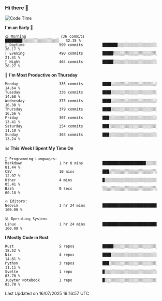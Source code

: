 ### Hi there 👋
<!--START_SECTION:waka-->
![Code Time](http://img.shields.io/badge/Code%20Time-714%20hrs%2030%20mins-blue)

**I'm an Early 🐤** 

```text
🌞 Morning                736 commits         ████████░░░░░░░░░░░░░░░░░   32.15 % 
🌆 Daytime                599 commits         ███████░░░░░░░░░░░░░░░░░░   26.17 % 
🌃 Evening                490 commits         █████░░░░░░░░░░░░░░░░░░░░   21.41 % 
🌙 Night                  464 commits         █████░░░░░░░░░░░░░░░░░░░░   20.27 % 
```
📅 **I'm Most Productive on Thursday** 

```text
Monday                   335 commits         ████░░░░░░░░░░░░░░░░░░░░░   14.64 % 
Tuesday                  336 commits         ████░░░░░░░░░░░░░░░░░░░░░   14.68 % 
Wednesday                375 commits         ████░░░░░░░░░░░░░░░░░░░░░   16.38 % 
Thursday                 379 commits         ████░░░░░░░░░░░░░░░░░░░░░   16.56 % 
Friday                   307 commits         ███░░░░░░░░░░░░░░░░░░░░░░   13.41 % 
Saturday                 254 commits         ███░░░░░░░░░░░░░░░░░░░░░░   11.10 % 
Sunday                   303 commits         ███░░░░░░░░░░░░░░░░░░░░░░   13.24 % 
```


📊 **This Week I Spent My Time On** 

```text
💬 Programming Languages: 
Markdown                 1 hr 8 mins         ████████████████████░░░░░   81.44 % 
CSV                      10 mins             ███░░░░░░░░░░░░░░░░░░░░░░   12.97 % 
Other                    4 mins              █░░░░░░░░░░░░░░░░░░░░░░░░   05.41 % 
Bash                     0 secs              ░░░░░░░░░░░░░░░░░░░░░░░░░   00.18 % 

🔥 Editors: 
Neovim                   1 hr 24 mins        █████████████████████████   100.00 % 

💻 Operating System: 
Linux                    1 hr 24 mins        █████████████████████████   100.00 % 
```

**I Mostly Code in Rust** 

```text
Rust                     5 repos             █████░░░░░░░░░░░░░░░░░░░░   18.52 % 
Nix                      4 repos             ████░░░░░░░░░░░░░░░░░░░░░   14.81 % 
Python                   3 repos             ███░░░░░░░░░░░░░░░░░░░░░░   11.11 % 
Svelte                   1 repo              █░░░░░░░░░░░░░░░░░░░░░░░░   03.70 % 
Jupyter Notebook         1 repo              █░░░░░░░░░░░░░░░░░░░░░░░░   03.70 % 
```




 Last Updated on 16/07/2025 19:16:57 UTC
<!--END_SECTION:waka-->

<!--
**YoganshSharma/YoganshSharma** is a ✨ _special_ ✨ repository because its `README.md` (this file) appears on your GitHub profile.

Here are some ideas to get you started:

- 🔭 I’m currently working on ...
- 🌱 I’m currently learning ...
- 👯 I’m looking to collaborate on ...
- 🤔 I’m looking for help with ...
- 💬 Ask me about ...
- 📫 How to reach me: ...
- 😄 Pronouns: ...
- ⚡ Fun fact: ...
-->
